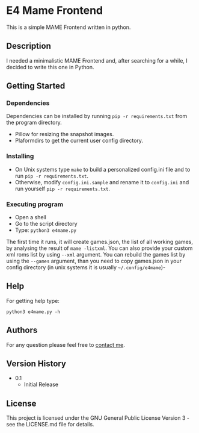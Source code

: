 # E4 Mame Frontend

This is a simple MAME Frontend written in python.

## Description

I needed a minimalistic MAME Frontend and, after searching for a while, I decided to write this one in Python.

## Getting Started

### Dependencies
Dependencies can be installed by running
```pip -r requirements.txt```
from the program directory.

* Pillow for resizing the snapshot images.
* Plaformdirs to get the current user config directory.

### Installing

* On Unix systems type `make` to build a personalized config.ini file and to run `pip -r requirements.txt`.
* Otherwise, modify `config.ini.sample` and rename it to `config.ini` and run yourself `pip -r requirements.txt`.

### Executing program

* Open a shell
* Go to the script directory
* Type:
```python3 e4mame.py```

The first time it runs, it will create games.json, the list of all working games, by analysing the result of `mame -listxml`. You can also provide your custom xml roms list by using `--xml` argument.
You can rebuild the games list by using the `--games` argument, than you need to copy games.json in your config directory (in unix systems it is usually `~/.config/e4mame`)-

## Help

For getting help type:
```
python3 e4mame.py -h
```

## Authors

For any question please feel free to [contact me](mailto:doriansoru@gmail.com).

## Version History
* 0.1
    * Initial Release

## License

This project is licensed under the GNU General Public License Version 3 - see the LICENSE.md file for details.
